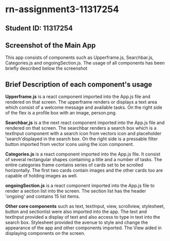 # rn-assignment3-11317254

## **Student ID**: 11317254


## Screenshot of the Main App
This app consists of components such as Upperframe.js, Searchbar.js, Categories.js and ongoingSection.js. The usage of all components has been briefly described below the screenshot



## Brief Description of each component's usage

**Upperframe.js** is a react component imported into the App.js file and rendered on that screen. The upperframe renders or displays a text area which consist of a welcome message and available tasks. On the right side of the flex is a profile box with an image, person.png.

**Searchbar,js** is a the next react component imported into the App.js file and rendered on that screen. The searchbar renders a search box which is a textInput component with a search icon from vectors icon and placeholder 'search'displayed in the search box. On the right side is a pressable filter button imported from vector icons using the icon component.

**Categories.js** is a react component imported into the App.js file. It consist of several rectangular shapes containing a title and a number of tasks. The entire categories frame contains series of cards set to be scrolled horizontally. The first two cards contain images and the other cards too are capable of holding images as well.

**ongoingSection.js** is a react component imported into the App.js file to render a section list into the screen. The section list has the header 'ongoing' and contains 15 list items. 

**Other core components** such as text, textInput, view, scrollview, stylesheet, button and sectionlist were also imported into the app. The text and textInput provided a display of text and also access to type in text into the search box. Stylesheet provided the avenue to style and change the appearance of the app and other components imported. The View aided in displaying components on the screen.
